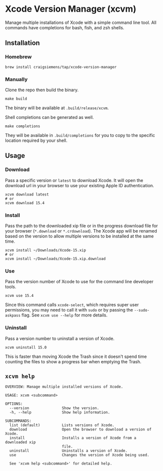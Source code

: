 # Xcode Version Manager (xcvm)

Manage multiple installations of Xcode with a simple command line tool. All commands have completions for bash, fish, and zsh shells.


## Installation

### Homebrew
```shell
brew install craigsiemens/tap/xcode-version-manager
```

### Manually
Clone the repo then build the binary.
```shell
make build
```
The binary will be available at `.build/release/xcvm`.

Shell completions can be generated as well.
```shell
make completions
```
They will be available in `.build/completions` for you to copy to the specific location required by your shell.


## Usage

### Download

Pass a specific version or `latest` to download Xcode. It will open the download url in your browser to use your existing Apple ID authentication.

```shell
xcvm download latest
# or
xcvm download 15.4
```


### Install

Pass the path to the downloaded xip file or in the progress download file for your browser (`*.download` or `*.crdownload`). The Xcode app will be renamed based on the version to allow multiple versions to be installed at the same time.

```shell
xcvm install ~/Downloads/Xcode-15.xip
# or
xcvm install ~/Downloads/Xcode-15.xip.download
```

### Use

Pass the version number of Xcode to use for the command line developer tools.

```shell
xcvm use 15.4
``` 

Since this command calls `xcode-select`, which requires super user permissions, you may need to call it with `sudo` or by passing the `--sudo-askpass` flag. See `xcvm use --help` for more details.

### Uninstall

Pass a version number to uninstall a version of Xcode.

```shell
xcvm uninstall 15.0
```

This is faster than moving Xcode the Trash since it doesn't spend time counting the files to show a progress bar when emptying the Trash. 


## `xcvm help`
```
OVERVIEW: Manage multiple installed versions of Xcode.

USAGE: xcvm <subcommand>

OPTIONS:
  --version               Show the version.
  -h, --help              Show help information.

SUBCOMMANDS:
  list (default)          Lists versions of Xcode.
  download                Open the browser to download a version of Xcode.
  install                 Installs a version of Xcode from a downloaded xip
                          file.
  uninstall               Uninstalls a version of Xcode.
  use                     Changes the version of Xcode being used.

  See 'xcvm help <subcommand>' for detailed help.
```
